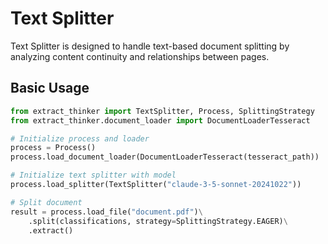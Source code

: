 # Text Splitter

Text Splitter is designed to handle text-based document splitting by analyzing content continuity and relationships between pages.

## Basic Usage

```python
from extract_thinker import TextSplitter, Process, SplittingStrategy
from extract_thinker.document_loader import DocumentLoaderTesseract

# Initialize process and loader
process = Process()
process.load_document_loader(DocumentLoaderTesseract(tesseract_path))

# Initialize text splitter with model
process.load_splitter(TextSplitter("claude-3-5-sonnet-20241022"))

# Split document
result = process.load_file("document.pdf")\
    .split(classifications, strategy=SplittingStrategy.EAGER)\
    .extract()
```